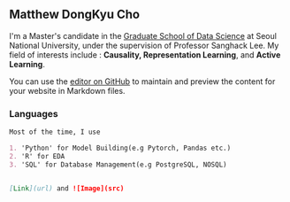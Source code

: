 ## Matthew DongKyu Cho

I'm a Master's candidate in the [Graduate School of Data Science](https://gsds.snu.ac.kr/) at Seoul National University, under the supervision of Professor Sanghack Lee. My field of interests include : **Causality, Representation Learning**, and **Active Learning**. 

You can use the [editor on GitHub](https://github.com/umamicode/umamicode.github.io/edit/main/README.md) to maintain and preview the content for your website in Markdown files.



### Languages


```markdown
Most of the time, I use

1. 'Python' for Model Building(e.g Pytorch, Pandas etc.) 
2. 'R' for EDA
3. 'SQL' for Database Management(e.g PostgreSQL, NOSQL)


[Link](url) and ![Image](src)
```

